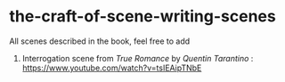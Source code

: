 # the-craft-of-scene-writing-scenes
All scenes described in the book, feel free to add


1. Interrogation scene from *True Romance* by *Quentin Tarantino* : 
https://www.youtube.com/watch?v=tsIEAipTNbE

